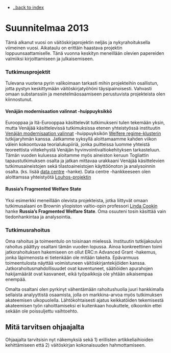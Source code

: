 - [..back to index](index.html)

Suunnitelmaa 2013
=====================

Tämä alkanut vuosi on väitöskirjaprojektin neljäs ja nykyrahoituksella viimeinen vuosi. Aikataulu on erittäin haastava projektin loppuunsaattamiselle. Tänä vuonna keskityn meneillään olevien papereiden valmiiksi kirjoittamiseen ja julkaisemiseen.

### Tutkimusprojektit

Tulevana vuotena pyrin valikoimaan tarkasti mihin projekteihin osallistun, jotta pystyn keskittymään väitöskirjatyöhöni täysipainoisesti. Vahvasti omaan substanssiin ja menetelmäosaamiseen perustuvista projekteista olen kiinnostunut.

#### Venäjän modernisaation valinnat -huippuyksikkö

Eurooppaa ja Itä-Eurooppaa käsittelevät tutkimukseni tulen tekemään yksin, mutta Venäjää käsittelevissä tutkimuksissa etenen yhteistyössä instituutin [Venäjän modernisaation valinnat](www.helsinki.fi/aleksanteri/crm/) -huippuyksikön [Welfere regime-klusterin](www.helsinki.fi/aleksanteri/crm/clusters.html) tutkijaryhmän kanssa. Jatkamme syksyllä aloittamaamme kahden viikon välein kokoontuvaa teorialukupiiriä, jonka puitteissa luomme yhteistä teoreettista viitekehystä Venäjän hyvinvointivaltiokehityksen tarkasteluun. Tämän vuoden kuluessa aloitamme myös aineiston keruun Togliattin tapaustutkimuksen osalta ja jatkan mittavaa urakkaani Venäjää käsittelevien tutkimusaineistojen sekä tilastoaineistojen käyttöönoton ja analysoinnin osalta. (ks. lisää [data centre](http://rustfare.tumblr.com/datacentre) -hanke). Data centre -hankkeeseen olen aloittamssa yhteistyötä [Louhos-projektin](http://louhos.github.com/) 

#### Russia’s Fragmented Welfare State

Yksi esimerkki meneillään olevista projekteista, jotka liittyvät omaan tutkimusalaani on Brownin yliopiston valtio-opin professori [Linda Cookin](http://www.brown.edu/Departments/Political_Science/faculty/facultypage.php?id=1106970252) hanke **Russia’s Fragmented Welfare State**. Oma osuuteni tosin käsittää vain tiedonhankintaa ja analysointia.

### Tutkimusrahoitus

Oma rahoitus ja toimeentulo on toisinaan mielessä. Instituutin tutkijakoulun rahoitus päättyy osaltani tämän vuoden lopussa. Ainoa konkreettinen toimi jatkorahoituksen hakemiseen on ollut ERC:n Advanced Grant -hakemus, jonka läpimenosta ei tietenkään ole mitään takeita. Epävarmuus toimeentulosta näyttää voimistuneen väitöskirjantekijöiden kanssa. Jatkorahoitusmahdollisuudet ovat kaventuneet, säätiöiden apurahojen hakijamäärät ovat kasvaneet, eikä työpaikkoja ole yhtään aikaisempaa enempää. 

Omalta osaltani olen pyrkinyt vähentämään rahoitushuolia juuri hankkimalla sellaista analyyttistä osaamista, jolla on markkina-arvoa myös tutkimuksen akateemisen ulkopuolella. Lähtökohtaisesti ajatus keikkatöiden tekemisestä akateemisen työn rahoittamiseksi ei kuitenkaan houkuttele, olkoonkin ettei sekään ole poissuljettu vaihtoehto.

## Mitä tarvitsen ohjaajalta

Ohjaajalta tarvitsisin nyt näkemyksiä sekä 1) erillisten artikkeliaihioiden kehittämiseen että 2) väitöskirjan kokonaisuuden hahmottamiseen.